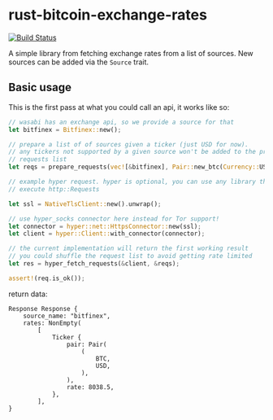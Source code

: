 
# rust-bitcoin-exchange-rates

[![Build Status](https://travis-ci.com/jb55/rust-bitcoin-exchange-rates.svg?branch=master)](https://travis-ci.com/jb55/rust-bitcoin-exchange-rates)

A simple library from fetching exchange rates from a list of sources. New
sources can be added via the `Source` trait.

## Basic usage

This is the first pass at what you could call an api, it works like so:


```rust
// wasabi has an exchange api, so we provide a source for that
let bitfinex = Bitfinex::new();

// prepare a list of of sources given a ticker (just USD for now).
// any tickers not supported by a given source won't be added to the prepared
// requests list
let reqs = prepare_requests(vec![&bitfinex], Pair::new_btc(Currency::USD));

// example hyper request. hyper is optional, you can use any library that can
// execute http::Requests

let ssl = NativeTlsClient::new().unwrap();

// use hyper_socks connector here instead for Tor support!
let connector = hyper::net::HttpsConnector::new(ssl);
let client = hyper::Client::with_connector(connector);

// the current implementation will return the first working result
// you could shuffle the request list to avoid getting rate limited
let res = hyper_fetch_requests(&client, &reqs);

assert!(req.is_ok());
```


return data:

```
Response Response {
    source_name: "bitfinex",
    rates: NonEmpty(
        [
            Ticker {
                pair: Pair(
                    (
                        BTC,
                        USD,
                    ),
                ),
                rate: 8038.5,
            },
        ],
}
```
